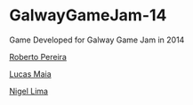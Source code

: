 # GalwayGameJam-14
Game Developed for Galway  Game Jam in 2014

[Roberto Pereira](http://buscatextual.cnpq.br/buscatextual/visualizacv.do?id=K8743998Y2)

[Lucas Maia](http://lattes.cnpq.br/5424065137968754)

[Nigel Lima](http://lattes.cnpq.br/9238795942595663)
